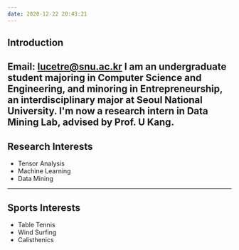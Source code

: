 ```yaml
---
date: 2020-12-22 20:43:21
---
```

## **Introduction**
Email: lucetre@snu.ac.kr
I am an undergraduate student majoring in **Computer Science and Engineering**, and 
minoring in **Entrepreneurship**, an interdisciplinary major at Seoul National University. 
I'm now a **research intern in Data Mining Lab**, advised by Prof. U Kang.
---
## **Research Interests**
* Tensor Analysis
* Machine Learning
* Data Mining
---
## **Sports Interests**
* Table Tennis
* Wind Surfing
* Calisthenics

